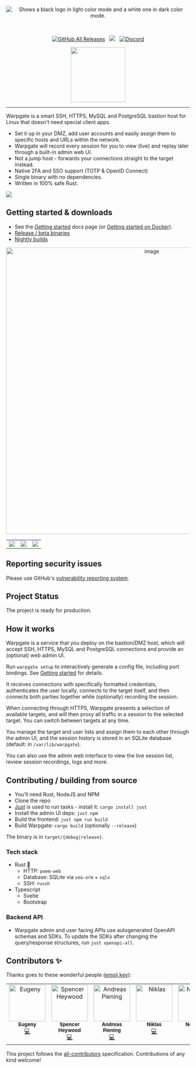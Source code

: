 <br/>


<p align="center">
<picture>
  <source media="(prefers-color-scheme: dark)" srcset=".github/readme/brand-dark.svg">
  <source media="(prefers-color-scheme: light)" srcset="warpgate-web/public/assets/brand.svg">
  <img alt="Shows a black logo in light color mode and a white one in dark color mode." src=".github/readme/brand-dark.svg">
</picture>
</p>

<br/>
<p align="center">
<a href="https://github.com/warp-tech/warpgate/releases/latest"><img alt="GitHub All Releases" src="https://img.shields.io/github/downloads/warp-tech/warpgate/total.svg?label=DOWNLOADS&logo=github&style=for-the-badge&color=8f8"></a> &nbsp; <a href="https://nightly.link/warp-tech/warpgate/workflows/build/main"><img src="https://shields.io/badge/-Nightly%20Builds-fa5?logo=hackthebox&logoColor=444&style=for-the-badge"/></a> &nbsp; <a href="https://discord.gg/Vn7BjmzhtF"><img alt="Discord" src="https://img.shields.io/discord/1280890060195233934?style=for-the-badge&color=acc&logo=discord&logoColor=white&label=Discord"></a>
</p>


<p align="center">
  <a href="https://ko-fi.com/J3J8KWTF">
    <img src="https://cdn.ko-fi.com/cdn/kofi3.png?v=2" width="150">
  </a>
</p>

---

Warpgate is a smart SSH, HTTPS, MySQL and PostgreSQL bastion host for Linux that doesn't need special client apps.

* Set it up in your DMZ, add user accounts and easily assign them to specific hosts and URLs within the network.
* Warpgate will record every session for you to view (live) and replay later through a built-in admin web UI.
* Not a jump host - forwards your connections straight to the target instead.
* Native 2FA and SSO support (TOTP & OpenID Connect)
* Single binary with no dependencies.
* Written in 100% safe Rust.

![](docs/banner.png)

## Getting started & downloads

* See the [Getting started](https://warpgate.null.page/getting-started/) docs page (or [Getting started on Docker](https://warpgate.null.page/getting-started-on-docker/)).
* [Release / beta binaries](https://github.com/warp-tech/warpgate/releases)
* [Nightly builds](https://nightly.link/warp-tech/warpgate/workflows/build/main)

<center>
      <img width="783" alt="image" src="https://user-images.githubusercontent.com/161476/162640762-a91a2816-48c0-44d9-8b03-5b1e2cb42d51.png">
</center>

<table>
  <tr>
  <td>
    <img src="https://github.com/user-attachments/assets/c9a6a372-198e-4f46-ab86-8c420dc24bca">
  </td>
  <td>
    <img src="https://github.com/user-attachments/assets/a2166426-e865-4aba-9600-520954bcfe7f">
  </td>
  <td>
    <img src="https://github.com/user-attachments/assets/366a5afb-aa86-4902-9080-eb2f40bf162c">
  </td>
  </tr>
</table>

## Reporting security issues

Please use GitHub's [vulnerability reporting system](https://github.com/warp-tech/warpgate/security/policy).

## Project Status

The project is ready for production.

## How it works

Warpgate is a service that you deploy on the bastion/DMZ host, which will accept SSH, HTTPS, MySQL and PostgreSQL connections and provide an (optional) web admin UI.

Run `warpgate setup` to interactively generate a config file, including port bindings. See [Getting started](https://warpgate.null.page/getting-started/) for details.

It receives connections with specifically formatted credentials, authenticates the user locally, connects to the target itself, and then connects both parties together while (optionally) recording the session.

When connecting through HTTPS, Warpgate presents a selection of available targets, and will then proxy all traffic in a session to the selected target. You can switch between targets at any time.

You manage the target and user lists and assign them to each other through the admin UI, and the session history is stored in an SQLite database (default: in `/var/lib/warpgate`).

You can also use the admin web interface to view the live session list, review session recordings, logs and more.

## Contributing / building from source

* You'll need Rust, NodeJS and NPM
* Clone the repo
* [Just](https://github.com/casey/just) is used to run tasks - install it: `cargo install just`
* Install the admin UI deps: `just npm`
* Build the frontend: `just npm run build`
* Build Warpgate: `cargo build` (optionally `--release`)

The binary is in `target/{debug|release}`.

### Tech stack

* Rust 🦀
  * HTTP: `poem-web`
  * Database: SQLite via `sea-orm` + `sqlx`
  * SSH: `russh`
* Typescript
  * Svelte
  * Bootstrap

### Backend API

* Warpgate admin and user facing APIs use autogenerated OpenAPI schemas and SDKs. To update the SDKs after changing the query/response structures, run `just openapi-all`.

## Contributors ✨

Thanks goes to these wonderful people ([emoji key](https://allcontributors.org/docs/en/emoji-key)):

<!-- ALL-CONTRIBUTORS-LIST:START - Do not remove or modify this section -->
<!-- prettier-ignore-start -->
<!-- markdownlint-disable -->
<table>
  <tbody>
    <tr>
      <td align="center" valign="top" width="14.28%"><a href="https://github.com/Eugeny"><img src="https://avatars.githubusercontent.com/u/161476?v=4?s=100" width="100px;" alt="Eugeny"/><br /><sub><b>Eugeny</b></sub></a><br /><a href="https://github.com/Eugeny/warpgate/commits?author=Eugeny" title="Code">💻</a></td>
      <td align="center" valign="top" width="14.28%"><a href="https://the-empire.systems/"><img src="https://avatars.githubusercontent.com/u/18178614?v=4?s=100" width="100px;" alt="Spencer Heywood"/><br /><sub><b>Spencer Heywood</b></sub></a><br /><a href="https://github.com/Eugeny/warpgate/commits?author=heywoodlh" title="Code">💻</a></td>
      <td align="center" valign="top" width="14.28%"><a href="https://github.com/apiening"><img src="https://avatars.githubusercontent.com/u/2064875?v=4?s=100" width="100px;" alt="Andreas Piening"/><br /><sub><b>Andreas Piening</b></sub></a><br /><a href="https://github.com/Eugeny/warpgate/commits?author=apiening" title="Code">💻</a></td>
      <td align="center" valign="top" width="14.28%"><a href="https://github.com/Gurkengewuerz"><img src="https://avatars.githubusercontent.com/u/10966337?v=4?s=100" width="100px;" alt="Niklas"/><br /><sub><b>Niklas</b></sub></a><br /><a href="https://github.com/Eugeny/warpgate/commits?author=Gurkengewuerz" title="Code">💻</a></td>
      <td align="center" valign="top" width="14.28%"><a href="https://github.com/notnooblord"><img src="https://avatars.githubusercontent.com/u/11678665?v=4?s=100" width="100px;" alt="Nooblord"/><br /><sub><b>Nooblord</b></sub></a><br /><a href="https://github.com/Eugeny/warpgate/commits?author=notnooblord" title="Code">💻</a></td>
      <td align="center" valign="top" width="14.28%"><a href="https://shea.nz/"><img src="https://avatars.githubusercontent.com/u/51303984?v=4?s=100" width="100px;" alt="Shea Smith"/><br /><sub><b>Shea Smith</b></sub></a><br /><a href="https://github.com/Eugeny/warpgate/commits?author=SheaSmith" title="Code">💻</a></td>
      <td align="center" valign="top" width="14.28%"><a href="https://github.com/samtoxie"><img src="https://avatars.githubusercontent.com/u/7732658?v=4?s=100" width="100px;" alt="samtoxie"/><br /><sub><b>samtoxie</b></sub></a><br /><a href="https://github.com/Eugeny/warpgate/commits?author=samtoxie" title="Code">💻</a></td>
    </tr>
  </tbody>
</table>

<!-- markdownlint-restore -->
<!-- prettier-ignore-end -->

<!-- ALL-CONTRIBUTORS-LIST:END -->

This project follows the [all-contributors](https://github.com/all-contributors/all-contributors) specification. Contributions of any kind welcome!

